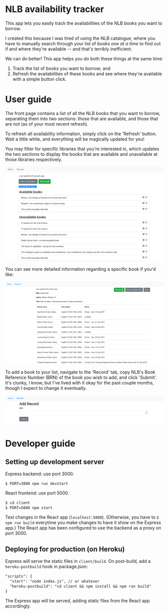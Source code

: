# NLB availability tracker

This app lets you easily track the availabilities of the NLB books you want to borrow.

I created this because I was tired of using the NLB catalogue, where you have to manually search through your list of books *one at a time* to find out if and where they're available -- and that's terribly inefficient.

We can do better! This app helps you do both these things at the same time:
1. Track the list of books you want to borrow; and
2. Refresh the availabilities of these books and see where they're available with a simple button click.

# User guide

The front page contains a list of all the NLB books that you want to borrow, separating them into two sections: those that are available, and those that are not (as of your most recent refresh).

To refresh all availability information, simply click on the 'Refresh' button. Wait a little while, and everything will be magically updated for you!

You may filter for specific libraries that you're interested in, which updates the two sections to display the books that are available and unavailable at those libraries respectively.

![Front page](./front-page.png)

You can see more detailed information regarding a specific book if you'd like:

![Info page](./info-page.png)

To add a book to your list, navigate to the 'Record' tab, copy NLB's Book Reference Number (BRN) of the book you wish to add, and click 'Submit'. It's clunky, I know, but I've lived with it okay for the past couple months, though I expect to change it eventually.

![Add record page](./record-page.png)

# Developer guide

## Setting up development server

Express backend: use port 3000.
```
$ PORT=3000 npm run devstart
```

React frontend: use port 5000.
```
$ cd client
$ PORT=5000 npm start
```

Test changes in the React app (`localhost:5000`). (Otherwise, you have to `$ npm run build` everytime you make changes to have it show on the Express app.)
The React app has been configured to use the backend as a proxy on port 3000.

## Deploying for production (on Heroku)

Express will serve the static files in `client/build`.
On post-build, add a `heroku-postbuild` hook in package.json:
```
"scripts": {
  "start": "node index.js", // or whatever
  "heroku-postbuild": "cd client && npm install && npm run build"
}
```

The Express app will be served, adding static files from the React app accordingly.
